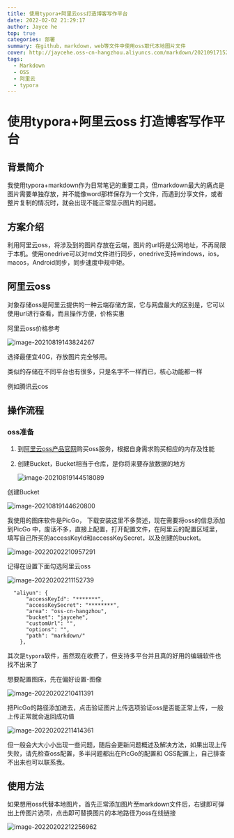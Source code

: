 ```yaml
---
title: 使用typora+阿里云oss打造博客写作平台
date: 2022-02-02 21:29:17
author: Jayce he
top: true
categories: 部署
summary: 在github，markdown，web等文件中使用oss取代本地图片文件
cover: http://jaycehe.oss-cn-hangzhou.aliyuncs.com/markdown/202109171525690.png
tags:
  - Markdown
  - OSS
  - 阿里云
  - typora
---
```

# 使用typora+阿里云oss 打造博客写作平台

## 背景简介

我使用typora+markdown作为日常笔记的重要工具，但markdown最大的痛点是图片需要单独存放，并不能像word那样保存为一个文件，而遇到分享文件，或者整片复制的情况时，就会出现不能正常显示图片的问题。

## 方案介绍

利用阿里云oss，将涉及到的图片存放在云端，图片的url将是公网地址，不再局限于本机。使用onedrive可以对md文件进行同步，onedrive支持windows，ios，macos，Android同步，同步速度中规中矩。

## 阿里云oss

对象存储oss是阿里云提供的一种云端存储方案，它与网盘最大的区别是，它可以使用url进行查看，而且操作方便，价格实惠

阿里云oss价格参考

![image-20210819143824267](https://jaycehe.oss-cn-hangzhou.aliyuncs.com/markdown/202108191438597.png)

选择最便宜40G，存放图片完全够用。

类似的存储在不同平台也有很多，只是名字不一样而已，核心功能都一样

例如腾讯云cos

## 操作流程

### oss准备

1. 到[阿里云oss产品官网](https://www.aliyun.com/product/oss/)购买oss服务，根据自身需求购买相应的内存及性能

2. 创建Bucket，Bucket相当于仓库，是你将来要存放数据的地方

   ![image-20210819144518089](https://jaycehe.oss-cn-hangzhou.aliyuncs.com/markdown/202108191445966.png)



创建Bucket 

![image-20210819144620800](https://jaycehe.oss-cn-hangzhou.aliyuncs.com/markdown/202202022133051.png)





我使用的图床软件是PicGo， 下载安装这里不多赘述，现在需要将oss的信息添加到PicGo 中，废话不多，直接上配置，打开配置文件，在阿里云的配置区域里，填写自己所买的accessKeyId和accessKeySecret，以及创建的bucket。

![image-20220202210957291](https://jaycehe.oss-cn-hangzhou.aliyuncs.com/markdown/202202022133067.png)

记得在设置下面勾选阿里云oss

![image-20220202211152739](https://jaycehe.oss-cn-hangzhou.aliyuncs.com/markdown/202202022111401.png)

```
  "aliyun": {
      "accessKeyId": "*******",
      "accessKeySecret": "********",
      "area": "oss-cn-hangzhou",
      "bucket": "jaycehe",
      "customUrl": "",
      "options": "",
      "path": "markdown/"
    },
```



其次是`typora`软件，虽然现在收费了，但支持多平台并且真的好用的编辑软件也找不出来了

想要配置图床，先在偏好设置-图像

![image-20220202210411391](https://jaycehe.oss-cn-hangzhou.aliyuncs.com/markdown/202202022104031.png)

把PicGo的路径添加进去，点击验证图片上传选项验证oss是否能正常上传，一般上传正常就会返回成功值

![image-20220202211414361](https://jaycehe.oss-cn-hangzhou.aliyuncs.com/markdown/202202022114037.png)

但一般会大大小小出现一些问题，随后会更新问题概述及解决方法，如果出现上传失败，请先检查oss配置，多半问题都出在PicGo的配置和 OSS配置上，自己排查不出来也可以联系我。



## 使用方法

如果想用oss代替本地图片，首先正常添加图片至markdown文件后，右键即可弹出上传图片选项，点击即可替换图片的本地路径为oss在线链接

![image-20220202212256962](https://jaycehe.oss-cn-hangzhou.aliyuncs.com/markdown/202202022122264.png)
